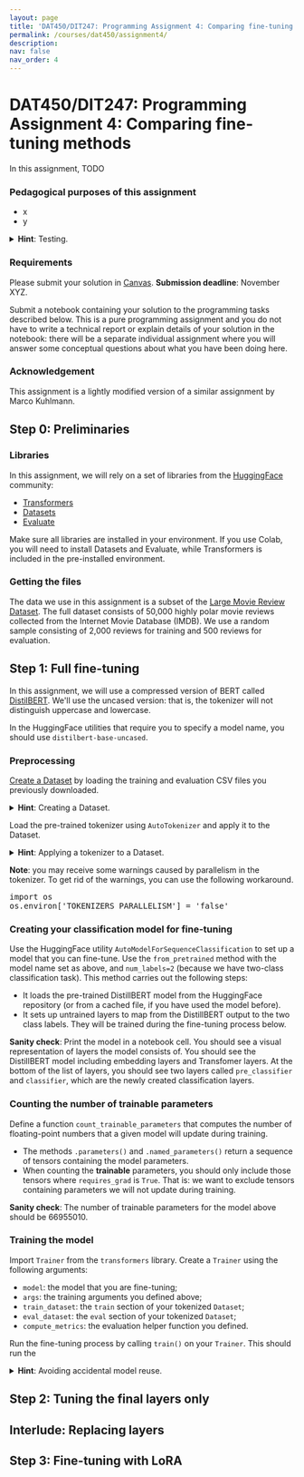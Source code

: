 ```yaml
---
layout: page
title: 'DAT450/DIT247: Programming Assignment 4: Comparing fine-tuning methods'
permalink: /courses/dat450/assignment4/
description:
nav: false
nav_order: 4
---
```


# DAT450/DIT247: Programming Assignment 4: Comparing fine-tuning methods

In this assignment, TODO

### Pedagogical purposes of this assignment
- x
- y

<details>
<summary><b>Hint</b>: Testing.</summary>
<div style="margin-left: 10px; border-radius: 4px; background: #ddfff0; border: 1px solid black; padding: 5px;">
Testing.
</div>
</details>

### Requirements

Please submit your solution in [Canvas](). **Submission deadline**: November XYZ.

Submit a notebook containing your solution to the programming tasks described below. This is a pure programming assignment and you do not have to write a technical report or explain details of your solution in the notebook: there will be a separate individual assignment where you will answer some conceptual questions about what you have been doing here.

### Acknowledgement

This assignment is a lightly modified version of a similar assignment by Marco Kuhlmann.

## Step 0: Preliminaries

### Libraries
In this assignment, we will rely on a set of libraries from the [HuggingFace](https://huggingface.co/) community:
- [Transformers](https://huggingface.co/docs/transformers/index)
- [Datasets](https://huggingface.co/docs/datasets/index)
- [Evaluate](https://huggingface.co/docs/evaluate/en/index)

Make sure all libraries are installed in your environment. 
If you use Colab, you will need to install Datasets and Evaluate, while Transformers is included in the pre-installed environment.

### Getting the files

The data we use in this assignment is a subset of the [Large Movie Review Dataset](https://ai.stanford.edu/~amaas/data/sentiment/). The full dataset consists of 50,000 highly polar movie reviews collected from the Internet Movie Database (IMDB). We use a random sample consisting of 2,000 reviews for training and 500 reviews for evaluation.

## Step 1: Full fine-tuning

In this assignment, we will use a compressed version of BERT called [DistilBERT](https://huggingface.co/docs/transformers/model_doc/distilbert).
We'll use the uncased version: that is, the tokenizer will not distinguish uppercase and lowercase.

In the HuggingFace utilities that require you to specify a model name, you should use `distilbert-base-uncased`.

### Preprocessing

[Create a Dataset](https://huggingface.co/docs/datasets/create_dataset) by loading the training and evaluation CSV files you previously downloaded.
<details>
<summary><b>Hint</b>: Creating a Dataset.</summary>
<div style="margin-left: 10px; border-radius: 4px; background: #ddfff0; border: 1px solid black; padding: 5px;">
<pre>
from datasets import load_dataset
imdb_dataset = load_dataset('csv', data_files = {'train': 'path/to/train.csv', 'eval': 'path/to/eval.csv'})
</pre>
</div>
</details>

Load the pre-trained tokenizer using `AutoTokenizer` and apply it to the Dataset.

<details>
<summary><b>Hint</b>: Applying a tokenizer to a Dataset.</summary>
<div style="margin-left: 10px; border-radius: 4px; background: #ddfff0; border: 1px solid black; padding: 5px;">
It's easiest if we create a helper function that applies the tokenizer to the right Dataset columns and with the right parameters.
<pre>
def tokenize_helper(batch):
    return tokenizer(batch['review'], padding=True, truncation=True)
tokenized_imdb_dataset = imdb_dataset.map(tokenize_helper, batched=True)
</pre>
This step will create new Dataset columns `input_ids` and `attention_mask`.
</div>
</details>

**Note**: you may receive some warnings caused by parallelism in the tokenizer. To get rid of the warnings, you can use the following workaround.

<pre>
import os
os.environ['TOKENIZERS_PARALLELISM'] = 'false'
</pre>

### Creating your classification model for fine-tuning

Use the HuggingFace utility `AutoModelForSequenceClassification` to set up a model that you can fine-tune. Use the `from_pretrained` method with the model name set as above, and `num_labels=2` (because we have two-class classification task). This method carries out the following steps:
- It loads the pre-trained DistillBERT model from the HuggingFace repository (or from a cached file, if you have used the model before).
- It sets up untrained layers to map from the DistillBERT output to the two class labels. They will be trained during the fine-tuning process below.

**Sanity check**: Print the model in a notebook cell. You should see a visual representation of layers the model consists of. You should see the DistillBERT model including embedding layers and Transfomer layers. At the bottom of the list of layers, you should see two layers called `pre_classifier` and `classifier`, which are the newly created classification layers.

### Counting the number of trainable parameters

Define a function `count_trainable_parameters` that computes the number of floating-point numbers that a given model will update during training.

- The methods `.parameters()` and `.named_parameters()` return a sequence of tensors containing the model parameters.
- When counting the **trainable** parameters, you should only include those tensors where `requires_grad` is `True`. That is: we want to exclude tensors containing parameters we will not update during training.

**Sanity check**: The number of trainable parameters for the model above should be 66955010.

### Training the model

Import `Trainer` from the `transformers` library. Create a `Trainer` using the following arguments:
- `model`: the model that you are fine-tuning;
- `args`: the training arguments you defined above;
- `train_dataset`: the `train` section of your tokenized `Dataset`;
- `eval_dataset`: the `eval` section of your tokenized `Dataset`;
- `compute_metrics`: the evaluation helper function you defined.

Run the fine-tuning process by calling `train()` on your `Trainer`. This should run the

<details>
<summary><b>Hint</b>: Avoiding accidental model reuse.</summary>
<div style="margin-left: 10px; border-radius: 4px; background: #ddfff0; border: 1px solid black; padding: 5px;">
It is probably a good idea to re-create the model (using `AutoModelForSequenceClassification.from_pretrained`) before each time you train it. Otherwise, you may accidentally train a model that has already been trained.
</div>
</details>

## Step 2: Tuning the final layers only

## Interlude: Replacing layers

## Step 3: Fine-tuning with LoRA





